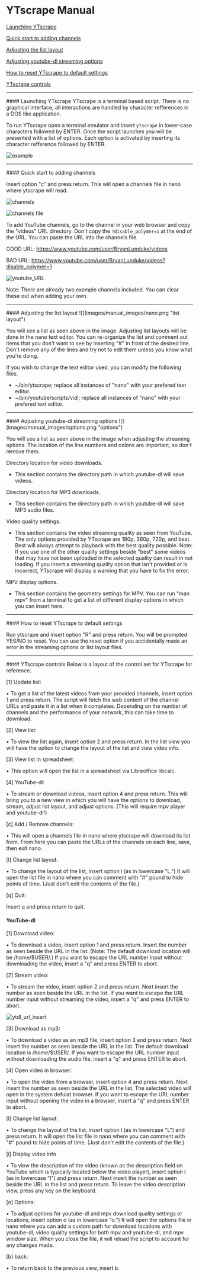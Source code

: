 # YTscrape Manual

[Launching YTscrape](#launch)

[Quick start to adding channels](#add_channels)

[Adjusting the list layout](#listlayout)

[Adjusting youtube-dl streaming options](#options)

[How to reset YTscrape to default settings](#reset)

[YTscrape controls](#ytscrape_controls)

---
<a name="launch"/>
#### Launching YTscrape
YTscrape is a terminal based script. There is no graphical interface, all interactions are handled by character refferences in a DOS like application.

To run YTscrape open a terminal emulator and insert `ytscrape` in lower-case characters followed by ENTER. Once the script launches you will be presented with a list of options. Each option is activated by inserting its character refference followed by ENTER.

![](images/manual_images/example.png "example")

---
<a name="add_channels"/>
#### Quick start to adding channels

Insert option "c" and press return. This will open a channels file in nano where ytscrape will read.

![](images/add_channels.png "channels")

![](images/add_channels_file.png "channels file")

To add YouTube channels, go to the channel in your web browser and copy the "videos" URL directory. Don't copy the `?disable_polymer=1` at the end of the URL. You can paste the URL into the channels file.

GOOD URL: https://www.youtube.com/user/BryanLunduke/videos

BAD URL: https://www.youtube.com/user/BryanLunduke/videos?disable_polymer=1

![](images/youtube_URL.png "youtube_URL")

Note: There are already two example channels included. You can clear these out when adding your own.

---
<a name="listlayout"/>
#### Adjusting the list layout
![](images/manual_images/nano.png "list layout")

You will see a list as seen above in the image. Adjusting list layouts will be done in the nano text editor. You can re-organize the list and comment out items that you don't want to see by inserting "#" in front of the desired line. Don't remove any of the lines and try not to edit them unless you know what you're doing.

If you wish to change the text editor used, you can modify the following files.

- ~/bin/ytscrape; replace all instances of "nano" with your prefered text editor.
- ~/bin/youtube/scripts/vidl; replace all instances of "nano" with your prefered text editor.

---
<a name="options"/>
#### Adjusting youtube-dl streaming options
![](images/manual_images/options.png "options")

You will see a list as seen above in the image when adjusting the streaming options. The location of the line numbers and colons are important, so don't remove them.

Directory location for video downloads.

- This section contains the directory path in which youtube-dl will save videos.

Directory location for MP3 downloads.

- This section contains the directory path in which youtube-dl will save MP3 audio files.

Video quality settings.

- This section contains the video streaming quality as seen from YouTube. The only options provided by YTscrape are 180p, 360p, 720p, and best. Best will always attempt to playback with the best quality possible. Note: If you use one of the other quality settings beside "best" some videos that may have not been uploaded in the selected quality can result in not loading. If you insert  a streaming quality option that isn't provided or is incorrect, YTscrape will display a warning that you have to fix the error.

MPV display options.

- This section contains the geometry settings for MPV. You can run "man mpv" from a terminal to get a list of different display options in which you can insert here.

---
<a name="reset"/>
#### How to reset YTscrape to default settings

Run ytscrape and insert option "R" and press return. You will be prompted YES/NO to reset. You can use the reset option if you accidentally made an error in the streaming options or list layout files.

---
<a name="ytscrape_controls"/>
#### YTscrape controls
Below is a layout of the control set for YTscrape for reference.

[1] Update list:

• To get a list of the latest videos from your provided channels, insert option 1 and press return. The script will fetch the web content of the channel URLs and paste it in a list when it completes. Depending on the number of channels and the performance of your network, this can take time to download.

[2] View list:

• To view the list again, insert option 2 and press return. In the list view you will have the option to change the layout of the list and view video info.

[3] View list in spreadsheet:

• This option will open the list in a spreadsheet via Libreoffice libcalc.

[4] YouTube-dl:

• To stream or download videos, insert option 4 and press return. This will bring you to a new view in which you will have the options to download, stream, adjust list layout, and adjust options. (This will require mpv player and youtube-dl!)

[c] Add / Remove channels:

• This will open a channels file in nano where ytscrape will download its list from. From here you can paste the URLs of the channels on each line, save, then exit nano.

[l] Change list layout:

• To change the layout of the list, insert option l (as in lowercase "L.") It will open the list file in nano where you can comment with "#" pound to hide points of time. (Just don't edit the contents of the file.)

[q] Quit:

Insert q and press return to quit.

#### YouTube-dl

[1] Download video:

• To download a video, insert option 1 and press return. Insert the number as seen beside the URL in the list. (Note: The default download location will be /home/$USER/.) If you want to escape the URL number input without downloading the video, insert a "q" and press ENTER to abort.

[2] Stream video:

• To stream the video, insert option 2 and press return. Next insert the number as seen beside the URL in the list. If you want to escape the URL number input without streaming the video, insert a "q" and press ENTER to abort.

![](images/ytdl_url_insert.png "ytdl_url_insert")

[3] Download as mp3:

• To download a video as an mp3 file, insert option 3 and press return. Next insert the number as seen beside the URL in the list. The default download location is /home/$USER/. If you want to escape the URL number input without downloading the audio file, insert a "q" and press ENTER to abort.

[4] Open video in browser:

• To open the video from a browser, insert option 4 and press return. Next insert the number as seen beside the URL in the list. The selected video will open in the system defulat browser. If you want to escape the URL number input without opening the video in a browser, insert a "q" and press ENTER to abort.

[l] Change list layout:

• To change the layout of the list, insert option l (as in lowercase "L") and press return. It will open the list file in nano where you can comment with "#" pound to hide points of time. (Just don't edit the contents of the file.)

[i] Display video info

• To view the description of the video (known as the description field on YouTube which is typically located below the video player), insert option i (as in lowercase "I")  and press return. Next insert the number as seen beside the URL in the list and press return. To leave the video description view, press any key on the keyboard.

[o] Options:

• To adjust options for youtube-dl and mpv download quality settings or locations, insert option o (as in lowercase "o.") It will open the options file in nano where you can add a custom path for download locations with youtube-dl, video quality settings for both mpv and youtube-dl, and mpv window size. When you close the file, it will reload the script to account for any changes made.

[b] back:

• To return back to the previous view, insert b.